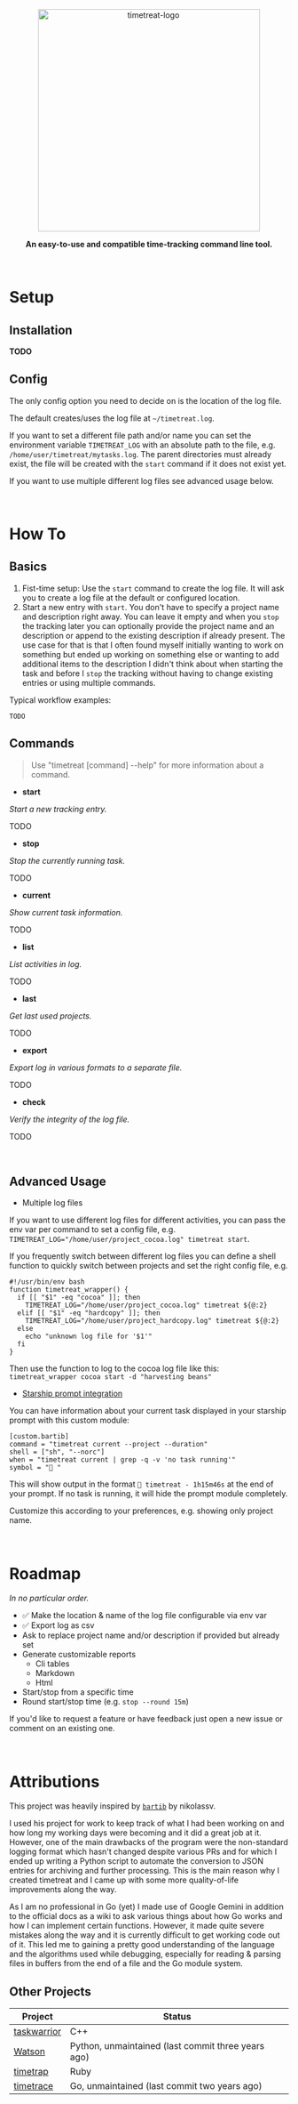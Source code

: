<div align="center">
    <img
        height="400"
        alt="timetreat-logo"
        src="https://github.com/user-attachments/assets/982a8376-9976-4b3d-83a7-9530a276782c"
    />
    <p><b>An easy-to-use and compatible time-tracking command line tool.</b></p>
</div>

<br>

# Setup

## Installation

**TODO**

## Config

The only config option you need to decide on is the location of the log file.

The default creates/uses the log file at `~/timetreat.log`.

If you want to set a different file path and/or name you can set the environment variable `TIMETREAT_LOG`
with an absolute path to the file, e.g. `/home/user/timetreat/mytasks.log`. The parent directories must
already exist, the file will be created with the `start` command if it does not exist yet.

If you want to use multiple different log files see advanced usage below.

<br>

# How To

## Basics

1. Fist-time setup: Use the `start` command to create the log file. It will ask you to create a log file at the default or configured location.
2. Start a new entry with `start`. You don't have to specify a project name and description right away. You can leave it empty and when you `stop` the tracking later you can optionally provide the project name and an description or append to the existing description if already present. The use case for that is that I often found myself initially wanting to work on something but ended up working on something else or wanting to add additional items to the description I didn't think about when starting the task and before I `stop` the tracking without having to change existing entries or using multiple commands.

Typical workflow examples:

```shell
TODO
```

## Commands

> Use "timetreat [command] --help" for more information about a command.

- **start**

*Start a new tracking entry.*

TODO

- **stop**

*Stop the currently running task.*

TODO

- **current**

*Show current task information.*

TODO

- **list**

*List activities in log.*

TODO

- **last**

*Get last used projects.*

TODO

- **export**

*Export log in various formats to a separate file.*

TODO

- **check**

*Verify the integrity of the log file.*

TODO

<br>

## Advanced Usage

- Multiple log files

If you want to use different log files for different activities, you can pass the env var per command to set a config file, e.g. `TIMETREAT_LOG="/home/user/project_cocoa.log" timetreat start`.

If you frequently switch between different log files you can define a shell function to quickly switch between projects and set the right config file, e.g.

```shell
#!/usr/bin/env bash
function timetreat_wrapper() {
  if [[ "$1" -eq "cocoa" ]]; then
    TIMETREAT_LOG="/home/user/project_cocoa.log" timetreat ${@:2}
  elif [[ "$1" -eq "hardcopy" ]]; then
    TIMETREAT_LOG="/home/user/project_hardcopy.log" timetreat ${@:2}
  else
    echo "unknown log file for '$1'"
  fi
}
```

Then use the function to log to the cocoa log file like this: `timetreat_wrapper cocoa start -d "harvesting beans"`

- [Starship prompt integration](https://starship.rs/)

You can have information about your current task displayed in your starship prompt with this custom module:

```
[custom.bartib]
command = "timetreat current --project --duration"
shell = ["sh", "--norc"]
when = "timetreat current | grep -q -v 'no task running'"
symbol = " "
```

This will show output in the format ` timetreat - 1h15m46s` at the end of your prompt. If no task is running, it will hide the prompt module completely.

Customize this according to your preferences, e.g. showing only project name.

<br>

# Roadmap

*In no particular order.*

- :white_check_mark: Make the location & name of the log file configurable via env var
- :white_check_mark: Export log as csv
- Ask to replace project name and/or description if provided but already set
- Generate customizable reports
  - Cli tables
  - Markdown
  - Html
- Start/stop from a specific time
- Round start/stop time (e.g. `stop --round 15m`)

If you'd like to request a feature or have feedback just open a new issue or comment on an existing one.

<br>

# Attributions

This project was heavily inspired by [`bartib`](https://github.com/nikolassv/bartib) by nikolassv.

I used his project for work to keep track of what I had been working on and how long my working days were becoming and it did a great job at it. However, one of the main drawbacks of the program were the non-standard logging format which hasn't changed despite various PRs and for which I ended up writing a Python script to automate the conversion to JSON entries for archiving and further processing. This is the main reason why I created timetreat and I came up with some more quality-of-life improvements along the way.

As I am no professional in Go (yet) I made use of Google Gemini in addition to the official docs as a wiki to ask various things about how Go works and how I can implement certain functions. However, it made quite severe mistakes along the way and it is currently difficult to get working code out of it. This led me to gaining a pretty good understanding of the language and the algorithms used while debugging, especially for reading & parsing files in buffers from the end of a file and the Go module system.

## Other Projects

| Project    | Status |
| -------- | ------- |
| [taskwarrior](https://github.com/GothenburgBitFactory/taskwarrior) | C++ |
| [Watson](https://github.com/jazzband/Watson) | Python, unmaintained (last commit three years ago) |
| [timetrap](https://github.com/samg/timetrap) | Ruby |
| [timetrace](https://github.com/dominikbraun/timetrace?tab=readme-ov-file#generate-a-report-beta)  | Go, unmaintained (last commit two years ago) |

